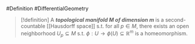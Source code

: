 #Definition #DifferentialGeometry 

> [!definition]
> A ***topological manifold $M$ of dimension $m$*** is a second-countable [[Hausdorff space]] s.t. for all $p\in M$, there exists an open neighborhood $U_{p}\subseteq M$ s.t. $\phi:U\to \phi(U)\subseteq \mathbb{R}^m$ is a homeomorphism.